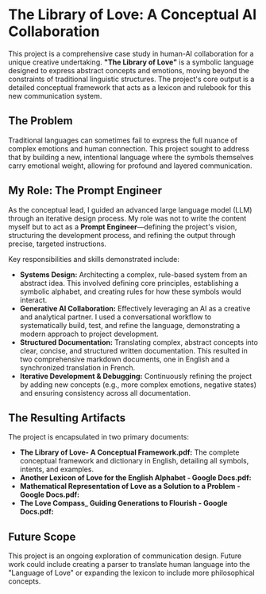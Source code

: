 # The Library of Love: A Conceptual AI Collaboration

This project is a comprehensive case study in human-AI collaboration for a unique creative undertaking. **"The Library of Love"** is a symbolic language designed to express abstract concepts and emotions, moving beyond the constraints of traditional linguistic structures. The project's core output is a detailed conceptual framework that acts as a lexicon and rulebook for this new communication system.

## The Problem

Traditional languages can sometimes fail to express the full nuance of complex emotions and human connection. This project sought to address that by building a new, intentional language where the symbols themselves carry emotional weight, allowing for profound and layered communication.

## My Role: The Prompt Engineer

As the conceptual lead, I guided an advanced large language model (LLM) through an iterative design process. My role was not to write the content myself but to act as a **Prompt Engineer**—defining the project's vision, structuring the development process, and refining the output through precise, targeted instructions.

Key responsibilities and skills demonstrated include:

* **Systems Design:** Architecting a complex, rule-based system from an abstract idea. This involved defining core principles, establishing a symbolic alphabet, and creating rules for how these symbols would interact.
* **Generative AI Collaboration:** Effectively leveraging an AI as a creative and analytical partner. I used a conversational workflow to systematically build, test, and refine the language, demonstrating a modern approach to project development.
* **Structured Documentation:** Translating complex, abstract concepts into clear, concise, and structured written documentation. This resulted in two comprehensive markdown documents, one in English and a synchronized translation in French.
* **Iterative Development & Debugging:** Continuously refining the project by adding new concepts (e.g., more complex emotions, negative states) and ensuring consistency across all documentation.

## The Resulting Artifacts

The project is encapsulated in two primary documents:

* **The Library of Love- A Conceptual Framework.pdf:** The complete conceptual framework and dictionary in English, detailing all symbols, intents, and examples.
* **Another Lexicon of Love for the English Alphabet - Google Docs.pdf:**
* **Mathematical Representation of Love as a Solution to a Problem - Google Docs.pdf:**
* **The Love Compass_ Guiding Generations to Flourish - Google Docs.pdf:**

## Future Scope

This project is an ongoing exploration of communication design. Future work could include creating a parser to translate human language into the "Language of Love" or expanding the lexicon to include more philosophical concepts.

